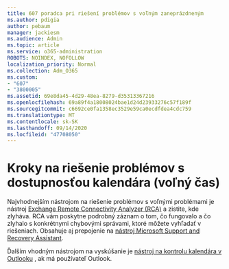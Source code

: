 ```yaml
---
title: 607 poradca pri riešení problémov s voľným zaneprázdneným
ms.author: pdigia
author: pebaum
manager: jackiesm
ms.audience: Admin
ms.topic: article
ms.service: o365-administration
ROBOTS: NOINDEX, NOFOLLOW
localization_priority: Normal
ms.collection: Adm_O365
ms.custom:
- "607"
- "3800005"
ms.assetid: 69e8da45-4d29-48ea-8279-d35313367216
ms.openlocfilehash: 69a89f4a18008024bae1d24d23933276c57f189f
ms.sourcegitcommit: c6692ce0fa1358ec3529e59ca0ecdfdea4cdc759
ms.translationtype: MT
ms.contentlocale: sk-SK
ms.lasthandoff: 09/14/2020
ms.locfileid: "47708050"
---
```

# <a name="troubleshooting-steps-for-calendar-availability-freebusy"></a>Kroky na riešenie problémov s dostupnosťou kalendára (voľný čas)

Najvhodnejším nástrojom na riešenie problémov s voľnými problémami je nástroj [Exchange Remote Connectivity Analyzer (RCA)](https://testconnectivity.microsoft.com/Default.aspx?testId=freeBusy) a zistite, kde zlyháva. RCA vám poskytne podrobný záznam o tom, čo fungovalo a čo zlyhalo s konkrétnymi chybovými správami, ktoré môžete vyhľadať v riešeniach. Obsahuje aj prepojenie na [nástroj Microsoft Support and Recovery Assistant](https://diagnostics.office.com/).

Ďalším vhodným nástrojom na vyskúšanie je [nástroj na kontrolu kalendára v Outlooku](https://www.microsoft.com/download/details.aspx?id=28786) , ak má používateľ Outlook.
